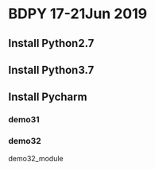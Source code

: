 # BDPY 17-21Jun 2019

## Install Python2.7
## Install Python3.7
## Install Pycharm

### demo31

### demo32
demo32_module